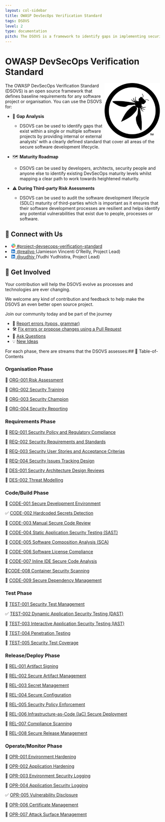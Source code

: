 ```yaml
---
layout: col-sidebar
title: OWASP DevSecOps Verification Standard
tags: DSOVS
level: 2
type: documentation
pitch: The DSOVS is a framework to identify gaps in implementing security within software development lifecyle
---
```


# OWASP DevSecOps Verification Standard

<img width="180px" align="right" style="float: right;" src="document/images/logo.svg">

The OWASP DevSecOps Verification Standard (DSOVS) is an open source framework that defines baseline requirements for any software project or organisation. You can use the DSOVS for:

- 🧐 **Gap Analysis**

  - DSOVS can be used to identify gaps that exist within a single or multiple software projects by providing internal or external analysts' with a clearly defined standard that cover all areas of the secure software development lifecycle.

- 🗺️ **Maturity Roadmap**

  - DSOVS can be used by developers, architects, security people and anyone else to identify existing DevSecOps maturity levels whilst mapping a clear path to work towards heightened maturity.

- ⚠️ **During Third-party Risk Asessments**
  - DSOVS can be used to audit the software development lifecycle (SDLC) maturity of third-parties which is important as it ensures that their software development processes are resilient and helps identify any potential vulnerabilities that exist due to people, processes or software.

## 💬 Connect with Us

<li><a href="https://owasp.slack.com/messages/project-devsecops-verification-standard/details/"><img src="document/images/slack_logo.png" width="14px">  #project-devsecops-verification-standard</a></li>
<li><a href="https://www.linkedin.com/in/realjvo/"><img src="document/images/linkedin.svg" width="14px"> @realjvo </a> (Jamieson Vincenti O'Reilly, Project Lead)</li><li><a href="https://www.linkedin.com/in/yudhiy/"><img src="document/images/linkedin.svg" width="14px"> @yudhiy </a> (Yudhi Yudhistira, Project Lead)</li>

## 🎉 Get Involved

Your contribution will help the DSOVS evolve as processes and technologies are ever changing.

We welcome any kind of contribution and feedback to help make the DSOVS an even better open source project.

Join our community today and be part of the journey

- 🐞 [Report errors (typos, grammar)](https://github.com/OWASP/www-project-devsecops-verification-standard/issues)
- 🛠️ [Fix errors or propose changes using a Pull Request](https://github.com/OWASP/www-project-devsecops-verification-standard/pulls)
- 🙋 [Ask Questions](https://github.com/OWASP/www-project-devsecops-verification-standard/discussions/categories/q-a)
- 💡 [New Ideas](https://github.com/OWASP/www-project-devsecops-verification-standard/discussions/categories/ideas)

For each phase, there are streams that the DSOVS assesses:## 📖 Table-of-Contents

### Organisation Phase

🚧 [ORG-001 Risk Assessment](https://github.com/OWASP/www-project-devsecops-verification-standard/blob/main/document/ORG-001-Risk-Assessment.md)

🚧 [ORG-002 Security Training](https://github.com/OWASP/www-project-devsecops-verification-standard/blob/main/document/ORG-002-Security-Training.md)

🚧 [ORG-003 Security Champion](https://github.com/OWASP/www-project-devsecops-verification-standard/blob/main/document/ORG-003-Security-Champion.md)

🚧 [ORG-004 Security Reporting](https://github.com/OWASP/www-project-devsecops-verification-standard/blob/main/document/ORG-004-Security-Reporting.md)

### Requirements Phase

🚧 [REQ-001 Security Policy and Regulatory Compliance](https://github.com/OWASP/www-project-devsecops-verification-standard/blob/main/document/REQ-001-Security-Policy-and-Regulatory-Compliance.md)

🚧 [REQ-002 Security Requirements and Standards](https://github.com/OWASP/www-project-devsecops-verification-standard/blob/main/document/REQ-002-Security-Requirements-and-Standards.md)

🚧 [REQ-003 Security User Stories and Acceptance Criterias](https://github.com/OWASP/www-project-devsecops-verification-standard/blob/main/document/REQ-003-Security-User-Stories-and-Acceptance-Criteria.md)

🚧 [REQ-004 Security Issues Tracking Design](https://github.com/OWASP/www-project-devsecops-verification-standard/blob/main/document/REQ-004-Security-Issues-Tracking.md)

🚧 [DES-001 Security Architecture Design Reviews](https://github.com/OWASP/www-project-devsecops-verification-standard/blob/main/document/DES-001-Secure-Architecture-Design-Reviews.md)

🚧 [DES-002 Threat Modelling](https://github.com/OWASP/www-project-devsecops-verification-standard/blob/main/document/DES-002-Threat-Modelling.md)

### Code/Build Phase

🚧 [CODE-001 Secure Development Environment](https://github.com/OWASP/www-project-devsecops-verification-standard/blob/main/document/CODE-001-Secure-Development-Environment.md)

✅ [CODE-002 Hardcoded Secrets Detection](https://github.com/OWASP/www-project-devsecops-verification-standard/blob/main/document/CODE-002-Hardcoded-Secrets-Detection.md)

🚧 [CODE-003 Manual Secure Code Review](https://github.com/OWASP/www-project-devsecops-verification-standard/blob/main/document/CODE-003-Manual-Secure-Code-Review.md)

🚧 [CODE-004 Static Application Security Testing (SAST)](https://github.com/OWASP/www-project-devsecops-verification-standard/blob/main/document/CODE-004-Static-Application-Security-Testing-SAST.md)

🚧 [CODE-005 Software Composition Analysis (SCA)](https://github.com/OWASP/www-project-devsecops-verification-standard/blob/main/document/CODE-005-Software-Composition-Analysis-SCA.md)

🚧 [CODE-006 Software License Compliance](https://github.com/OWASP/www-project-devsecops-verification-standard/blob/main/document/CODE-006-Software-License-Compliance.md)

🚧 [CODE-007 Inline IDE Secure Code Analysis](https://github.com/OWASP/www-project-devsecops-verification-standard/blob/main/document/CODE-007-Inline-IDE-Secure-Code-Analysis.md)

🚧[CODE-008 Container Security Scanning](https://github.com/OWASP/www-project-devsecops-verification-standard/blob/main/document/CODE-008-Container-Security-Scanning.md)

🚧 [CODE-009 Secure Dependency Management](https://github.com/OWASP/www-project-devsecops-verification-standard/blob/main/document/CODE-009-Secure-Dependency-Management.md)

### Test Phase

🚧 [TEST-001 Security Test Management](https://github.com/OWASP/www-project-devsecops-verification-standard/blob/main/document/TEST-001-Security-Test-Management.md)

✅ [TEST-002 Dynamic Application Security Testing (DAST)](https://github.com/OWASP/www-project-devsecops-verification-standard/blob/main/document/TEST-002-Dynamic-Application-Security-Testing-DAST.md)

🚧 [TEST-003 Interactive Application Security Testing (IAST)](https://github.com/OWASP/www-project-devsecops-verification-standard/blob/main/document/TEST-003-Interactive-Application-Security-Testing-IAST.md)

🚧 [TEST-004 Penetration Testing](https://github.com/OWASP/www-project-devsecops-verification-standard/blob/main/document/TEST-004-Penetration-Testing.md)

🚧 [TEST-005 Security Test Coverage](https://github.com/OWASP/www-project-devsecops-verification-standard/blob/main/document/TEST-005-Security-Test-Coverage.md)

### Release/Deploy Phase

🚧 [REL-001 Artifact Signing](https://github.com/OWASP/www-project-devsecops-verification-standard/blob/main/document/REL-001-Artifact-Signing.md)

🚧 [REL-002 Secure Artifact Management](https://github.com/OWASP/www-project-devsecops-verification-standard/blob/main/document/REL-002-Secure-Artifact-Management.md)

🚧 [REL-003 Secret Management](https://github.com/OWASP/www-project-devsecops-verification-standard/blob/main/document/REL-003-Secret-Management.md)

🚧 [REL-004 Secure Configuration](https://github.com/OWASP/www-project-devsecops-verification-standard/blob/main/document/REL-004-Secure-Configuration.md)

🚧 [REL-005 Security Policy Enforcement](https://github.com/OWASP/www-project-devsecops-verification-standard/blob/main/document/REL-005-Security-Policy-Enforcement.md)

🚧 [REL-006 Infrastructure-as-Code (IaC) Secure Deployment](https://github.com/OWASP/www-project-devsecops-verification-standard/blob/main/document/REL-006-Infrastructure-as-Code-Secure-Deployment.md)

🚧 [REL-007 Compliance Scanning](https://github.com/OWASP/www-project-devsecops-verification-standard/blob/main/document/REL-007-Compliance-Scanning.md)

🚧 [REL-008 Secure Release Management](https://github.com/OWASP/www-project-devsecops-verification-standard/blob/main/document/REL-008-Secure-Release-Management.md)

### Operate/Monitor Phase

🚧 [OPR-001 Environment Hardening](https://github.com/OWASP/www-project-devsecops-verification-standard/blob/main/document/OPR-001-Environment-Hardening.md)

🚧 [OPR-002 Application Hardening](https://github.com/OWASP/www-project-devsecops-verification-standard/blob/main/document/OPR-002-Application-Hardening.md)

🚧 [OPR-003 Environment Security Logging](https://github.com/OWASP/www-project-devsecops-verification-standard/blob/main/document/OPR-003-Environment-Security-Logging.md)

🚧 [OPR-004 Application Security Logging](https://github.com/OWASP/www-project-devsecops-verification-standard/blob/main/document/OPR-004-Application-Security-Logging.md)

✅ [OPR-005 Vulnerability Disclosure](https://github.com/OWASP/www-project-devsecops-verification-standard/blob/main/document/OPR-005-Responsible-Disclosure.md)

🚧 [OPR-006 Certificate Management](https://github.com/OWASP/www-project-devsecops-verification-standard/blob/main/document/OPR-006-Certificate-Management.md)

🚧 [OPR-007 Attack Surface Management](https://github.com/OWASP/www-project-devsecops-verification-standard/blob/main/document/OPR-007-Attack-Surface-Management.md)
